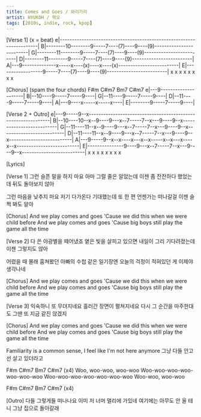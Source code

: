 ```yaml
---
title: Comes and Goes / 와리가리
artist: HYUKOH / 혁오
tags: [2010s, indie, rock, kpop]
---
```


[Verse 1] (x = beat)
e|---------------------------------------------------------------------|
B|--------10--------9-----7----(7)----9----(9)-------------------------|
G|--------11--------9-----7----(7)----9----(9)-------------------------|
D|--------11--------9-----7----(7)----9----(9)-------------------------|
A|---9--------------x-----x----(x)----x----(x)-------------------------|
E|------------------9-----7----(7)----9----(9)-------------------------|
     x     x     x     x     x     x     x     x
 
[Chorus] (spam the four chords)
 F#m   C#m7  Bm7   C#m7
e|---9---------------------|
B|--10----9-----7-----9----|
G|--11----9-----7-----9----|
D|--11----9-----7-----9----|
A|---9----x-----x-----x----|
E|--------9-----7-----9----|
 
[Verse 2 + Outro]
e|---9-----9--x--------------------------------------------------------------|
B|--10----10--x--9----9---x--7-----7--x---9----9--x--------------------------|
G|--11----11--x--9----9---x--7-----7--x---9----9--x--------------------------|
D|--11----11--x--9----9---x--7-----7--x---9----9--x--------------------------|
A|---9-----9--x--x----x---x--x-----x--x---x----x--x--------------------------|
E|---------------9----9---x--7-----7--x---9----9--x--------------------------|
        x     x     x     x     x     x     x     x
 
[Lyrics]
 
[Verse 1]
그런 슬픈 말을 하지 마요
아마 그럴 줄은 알았는데
이젠 좀 잔잔하다 했었는데
뒤도 돌아보지 않아
 
그런 마음을 낮추지 마요
저기 다가온다 기대했는데
또 한 편 언젠가는 떠나갈걸
이젠 슬쩍 봐도 알아
 
[Chorus]
And we play comes and goes
'Cause we did this when we were child before
And we play comes and goes
'Cause big boys still play the game all the time
 
[Verse 2]
다 쓴 야광별을 떼어냈죠
옅은 빛을 살피고 있으면
내일이 그리 기다려졌는데
이젠 그렇지도 않아
 
어렸을 때 몰래 훔쳐봤던
아빠의 수첩 같은 일기장엔
오늘의 걱정이 적혀있던 게
이제야 생각나네
 
[Chorus]
And we play comes and goes
'Cause we did this when we were child before
And we play comes and goes
'Cause big boys still play the game all the time
 
[Verse 3]
익숙하니 또 무뎌지네요
흘러간 장면이 펼쳐지네요
다시 그 순간을 마주한대도
그땐 또 지금 같진 않겠지
 
[Chorus]
And we play comes and goes
'Cause we did this when we were child before
And we play comes and goes
'Cause big boys still play the game all the time
 
Familiarity is a common sense, I feel like I'm not here anymore
그냥 다들 안고선 살고 있더라고
 
 
F#m   C#m7  Bm7   C#m7 (x4)
Woo, woo-woo, woo-woo
Woo-woo-woo-woo-woo-woo-woo
Woo-woo-woo-woo-woo-woo-woo
Woo-woo, woo-woo
 
F#m   C#m7  Bm7   C#m7 (x4)
 
[Outro]
다들 그렇게들 떠나나요
이미 저 너머 멀리에 가있네
여기에는 아무도 안 올 테니
그냥 집으로 돌아갈래